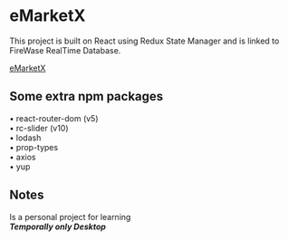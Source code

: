# eMarketX

This project is built on React using Redux State Manager and is linked to FireWase RealTime Database.

[eMarketX](https://emarketx-321af.web.app/ 'link to eMarketX')

## Some extra npm packages

• react-router-dom (v5)\
• rc-slider (v10)\
• lodash\
• prop-types\
• axios\
• yup

## Notes

Is a personal project for learning\
**_Temporally only Desktop_**
